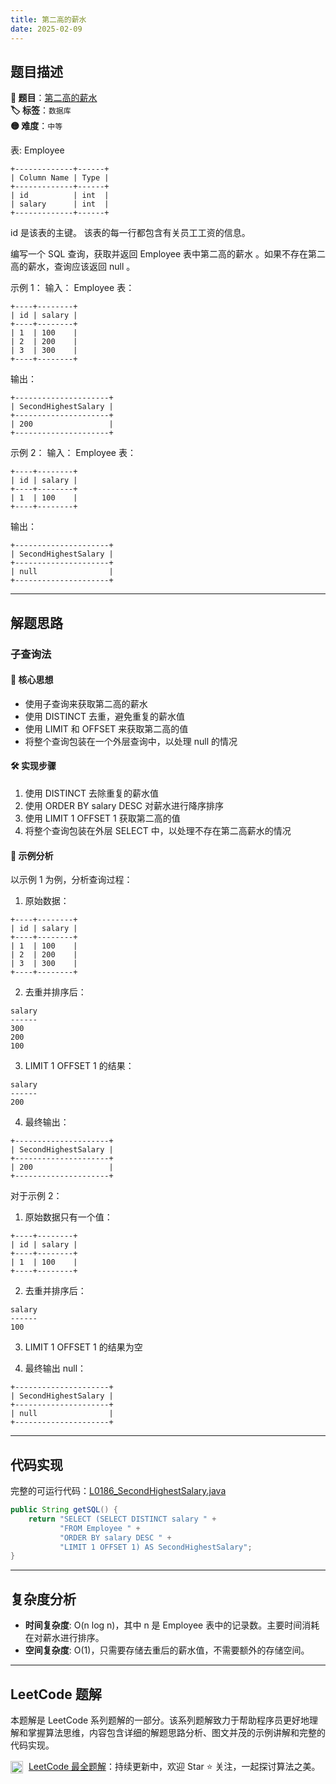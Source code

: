 ```yaml
---
title: 第二高的薪水
date: 2025-02-09
---
```


## 题目描述

**🔗 题目**：[第二高的薪水](https://leetcode.cn/problems/second-highest-salary/)  
**🏷️ 标签**：`数据库`  
**🟡 难度**：`中等`  

表: Employee
```
+-------------+------+
| Column Name | Type |
+-------------+------+
| id          | int  |
| salary      | int  |
+-------------+------+
```
id 是该表的主键。
该表的每一行都包含有关员工工资的信息。

编写一个 SQL 查询，获取并返回 Employee 表中第二高的薪水 。如果不存在第二高的薪水，查询应该返回 null 。

示例 1：
输入：
Employee 表：
```
+----+--------+
| id | salary |
+----+--------+
| 1  | 100    |
| 2  | 200    |
| 3  | 300    |
+----+--------+
```
输出：
```
+---------------------+
| SecondHighestSalary |
+---------------------+
| 200                 |
+---------------------+
```

示例 2：
输入：
Employee 表：
```
+----+--------+
| id | salary |
+----+--------+
| 1  | 100    |
+----+--------+
```
输出：
```
+---------------------+
| SecondHighestSalary |
+---------------------+
| null                |
+---------------------+
```

---

## 解题思路

### 子查询法

#### 📝 核心思想
- 使用子查询来获取第二高的薪水
- 使用 DISTINCT 去重，避免重复的薪水值
- 使用 LIMIT 和 OFFSET 来获取第二高的值
- 将整个查询包装在一个外层查询中，以处理 null 的情况

#### 🛠️ 实现步骤
1. 使用 DISTINCT 去除重复的薪水值
2. 使用 ORDER BY salary DESC 对薪水进行降序排序
3. 使用 LIMIT 1 OFFSET 1 获取第二高的值
4. 将整个查询包装在外层 SELECT 中，以处理不存在第二高薪水的情况

#### 🧩 示例分析
以示例 1 为例，分析查询过程：

1. 原始数据：
```
+----+--------+
| id | salary |
+----+--------+
| 1  | 100    |
| 2  | 200    |
| 3  | 300    |
+----+--------+
```

2. 去重并排序后：
```
salary
------
300
200
100
```

3. LIMIT 1 OFFSET 1 的结果：
```
salary
------
200
```

4. 最终输出：
```
+---------------------+
| SecondHighestSalary |
+---------------------+
| 200                 |
+---------------------+
```

对于示例 2：
1. 原始数据只有一个值：
```
+----+--------+
| id | salary |
+----+--------+
| 1  | 100    |
+----+--------+
```

2. 去重并排序后：
```
salary
------
100
```

3. LIMIT 1 OFFSET 1 的结果为空

4. 最终输出 null：
```
+---------------------+
| SecondHighestSalary |
+---------------------+
| null                |
+---------------------+
```

---

## 代码实现

完整的可运行代码：[L0186_SecondHighestSalary.java](../src/main/java/L0186_SecondHighestSalary.java)

```java
public String getSQL() {
    return "SELECT (SELECT DISTINCT salary " +
           "FROM Employee " +
           "ORDER BY salary DESC " +
           "LIMIT 1 OFFSET 1) AS SecondHighestSalary";
}
```

---

## 复杂度分析

- **时间复杂度**: O(n log n)，其中 n 是 Employee 表中的记录数。主要时间消耗在对薪水进行排序。
- **空间复杂度**: O(1)，只需要存储去重后的薪水值，不需要额外的存储空间。

---

## LeetCode 题解

本题解是 LeetCode 系列题解的一部分。该系列题解致力于帮助程序员更好地理解和掌握算法思维，内容包含详细的解题思路分析、图文并茂的示例讲解和完整的代码实现。

<img src="https://github.githubassets.com/images/modules/logos_page/GitHub-Mark.png" alt="GitHub" width="20" style="vertical-align: middle; margin-right: 5px"> [LeetCode 最全题解](https://github.com/LjyYano/LeetCode)：持续更新中，欢迎 Star ⭐️ 关注，一起探讨算法之美。 